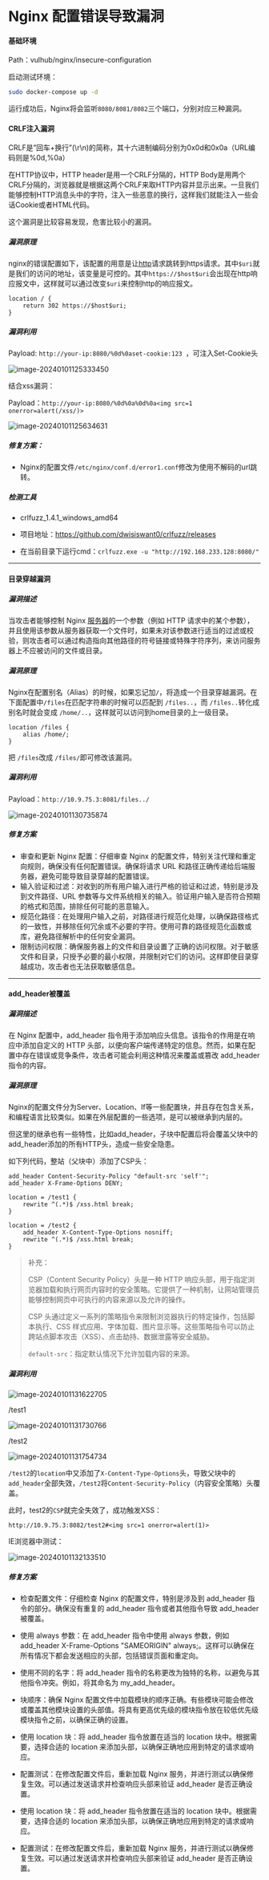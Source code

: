 # Nginx 配置错误导致漏洞



#### 基础环境

Path：vulhub/nginx/insecure-configuration

启动测试环境：

```bash
sudo docker-compose up -d
```

运行成功后，Nginx将会监听`8080/8081/8082`三个端口，分别对应三种漏洞。

#### CRLF注入漏洞

CRLF是”回车+换行”(\r\n)的简称，其十六进制编码分别为0x0d和0x0a（URL编码则是%0d,%0a）

在HTTP协议中，HTTP header是用一个CRLF分隔的，HTTP Body是用两个CRLF分隔的，浏览器就是根据这两个CRLF来取HTTP内容并显示出来。一旦我们能够控制HTTP消息头中的字符，注入一些恶意的换行，这样我们就能注入一些会话Cookie或者HTML代码。


这个漏洞是比较容易发现，危害比较小的漏洞。

##### 漏洞原理

nginx的错误配置如下，该配置的用意是让[http](https://so.csdn.net/so/search?q=http&spm=1001.2101.3001.7020)请求跳转到https请求。其中`$uri`就是我们的访问的地址，该变量是可控的。其中`https://$host$uri`会出现在http响应报文中，这样就可以通过改变`$uri`来控制http的响应报文。

```
location / {
    return 302 https://$host$uri;
}
```

##### 漏洞利用

Payload: `http://your-ip:8080/%0d%0aset-cookie:123 `，可注入Set-Cookie头

![image-20240101125333450](./imgs/image-20240101125333450.png)

结合xss漏洞：

Payload：`http://your-ip:8080/%0d%0a%0d%0a<img src=1 onerror=alert(/xss/)> `

![image-20240101125634631](./imgs/image-20240101125634631.png)

##### 修复方案：

- Nginx的配置文件`/etc/nginx/conf.d/error1.conf`修改为使用不解码的url跳转。

##### 检测工具

- crlfuzz_1.4.1_windows_amd64
- 项目地址：https://github.com/dwisiswant0/crlfuzz/releases

- 在当前目录下运行cmd：`crlfuzz.exe -u "http://192.168.233.128:8080/"`

---

#### 目录穿越漏洞

##### 漏洞描述

当攻击者能够控制 Nginx [服务器](https://so.csdn.net/so/search?q=服务器&spm=1001.2101.3001.7020)的一个参数（例如 HTTP 请求中的某个参数），并且使用该参数从服务器获取一个文件时，如果未对该参数进行适当的过滤或校验，则攻击者可以通过构造指向其他路径的符号链接或特殊字符序列，来访问服务器上不应被访问的文件或目录。

##### 漏洞原理

Nginx在配置别名（Alias）的时候，如果忘记加`/`，将造成一个目录穿越漏洞。在下面配置中`/files`在匹配字符串的时候可以匹配到 `/files..`，而 `/files..`转化成别名时就会变成 `/home/..`，这样就可以访问到home目录的上一级目录。

```
location /files {
    alias /home/;
}
```

把 `/files`改成 `/files/`即可修改该漏洞。

##### 漏洞利用

Payload：`http://10.9.75.3:8081/files../`

![image-20240101130735874](./imgs/image-20240101130735874.png)

##### 修复方案

- 审查和更新 Nginx 配置：仔细审查 Nginx 的配置文件，特别关注代理和重定向规则，确保没有任何配置错误。确保将请求 URL 和路径正确传递给后端服务器，避免可能导致目录穿越的配置错误。
- 输入验证和过滤：对收到的所有用户输入进行严格的验证和过滤，特别是涉及到文件路径、URL 参数等与文件系统相关的输入。验证用户输入是否符合预期的格式和范围，排除任何可能的恶意输入。
- 规范化路径：在处理用户输入之前，对路径进行规范化处理，以确保路径格式的一致性，并移除任何冗余或不必要的字符。使用可靠的路径规范化函数或库，避免路径解析中的任何安全漏洞。
- 限制访问权限：确保服务器上的文件和目录设置了正确的访问权限。对于敏感文件和目录，只授予必要的最小权限，并限制对它们的访问。这样即使目录穿越成功，攻击者也无法获取敏感信息。

---

#### add_header被覆盖

##### 漏洞描述

在 Nginx 配置中，add_header 指令用于添加响应头信息。该指令的作用是在响应中添加自定义的 HTTP 头部，以便向客户端传递特定的信息。然而，如果在配置中存在错误或竞争条件，攻击者可能会利用这种情况来覆盖或篡改 add_header 指令的内容。

##### 漏洞原理

Nginx的配置文件分为Server、Location、If等一些配置块，并且存在包含关系，和编程语言比较类似。如果在外层配置的一些选项，是可以被继承到内层的。

但这里的继承也有一些特性，比如add_header，子块中配置后将会覆盖父块中的add_header添加的所有HTTP头，造成一些安全隐患。

如下列代码，整站（父块中）添加了CSP头：


```nginx
add_header Content-Security-Policy "default-src 'self'";
add_header X-Frame-Options DENY;

location = /test1 {
    rewrite ^(.*)$ /xss.html break;
}

location = /test2 {
    add_header X-Content-Type-Options nosniff;
    rewrite ^(.*)$ /xss.html break;
}

```

> 补充：
>
> CSP（Content Security Policy）头是一种 HTTP 响应头部，用于指定浏览器加载和执行网页内容时的安全策略。它提供了一种机制，让网站管理员能够控制网页中可执行的内容来源以及允许的操作。
>
> CSP 头通过定义一系列的策略指令来限制浏览器执行的特定操作，包括脚本执行、CSS 样式应用、字体加载、图片显示等。这些策略指令可以防止跨站点脚本攻击（XSS）、点击劫持、数据泄露等安全威胁。
>
> `default-src`：指定默认情况下允许加载内容的来源。

##### 漏洞利用



![image-20240101131622705](./imgs/image-20240101131622705.png)

/test1

![image-20240101131730766](./imgs/image-20240101131730766.png)

/test2

![image-20240101131754734](./imgs/image-20240101131754734.png)

`/test2`的`location`中又添加了`X-Content-Type-Options`头，导致父块中的`add_header`全部失效，`/test2`将`Content-Security-Policy`（内容安全策略）头覆盖。

此时，test2的`CSP`就完全失效了，成功触发XSS：

`http://10.9.75.3:8082/test2#<img src=1 onerror=alert(1)>`



IE浏览器中测试：

![image-20240101132133510](./imgs/image-20240101132133510.png)

##### 修复方案

- 检查配置文件：仔细检查 Nginx 的配置文件，特别是涉及到 add_header 指令的部分。确保没有重复的 add_header 指令或者其他指令导致 add_header 被覆盖。

- 使用 always 参数：在 add_header 指令中使用 always 参数，例如 add_header X-Frame-Options "SAMEORIGIN" always;。这样可以确保在所有情况下都会发送相应的头部，包括错误页面和重定向。

- 使用不同的名字：将 add_header 指令的名称更改为独特的名称，以避免与其他指令冲突。例如，将其命名为 my_add_header。

- 块顺序：确保 Nginx 配置文件中加载模块的顺序正确。有些模块可能会修改或覆盖其他模块设置的头部值。将具有更高优先级的模块指令放在较低优先级模块指令之前，以确保正确的设置。

- 使用 location 块：将 add_header 指令放置在适当的 location 块中。根据需要，选择合适的 location 来添加头部，以确保正确地应用到特定的请求或响应。

- 配置测试：在修改配置文件后，重新加载 Nginx 服务，并进行测试以确保修复生效。可以通过发送请求并检查响应头部来验证 add_header 是否正确设置。

- 使用 location 块：将 add_header 指令放置在适当的 location 块中。根据需要，选择合适的 location 来添加头部，以确保正确地应用到特定的请求或响应。

- 配置测试：在修改配置文件后，重新加载 Nginx 服务，并进行测试以确保修复生效。可以通过发送请求并检查响应头部来验证 add_header 是否正确设置。
  